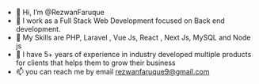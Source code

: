 - 👋 Hi, I’m @RezwanFaruque
- 👀 I work as a  Full Stack Web Development focused on Back end development. 
- 🌱 My Skills are PHP, Laravel , Vue Js, React , Next Js, MySQL and Node js
- 💞️ I have 5+ years of experience in industry developed multiple products for clients that helps them to grow their business
- 📫 you can reach me by email rezwanfaruque9@gmail.com

<!---
RezwanFaruque/RezwanFaruque is a ✨ special ✨ repository because its `README.md` (this file) appears on your GitHub profile.
You can click the Preview link to take a look at your changes.
--->
